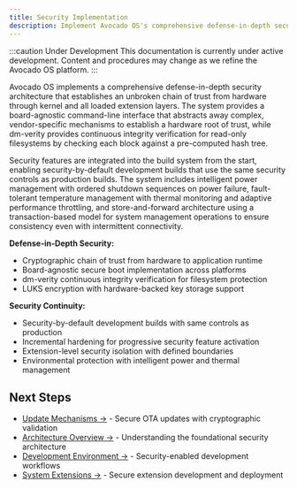 ```yaml
---
title: Security Implementation
description: Implement Avocado OS's comprehensive defense-in-depth security architecture from hardware root of trust to application-level protection
---
```


:::caution Under Development
This documentation is currently under active development. Content and procedures may change as we refine the Avocado OS platform.
:::

Avocado OS implements a comprehensive defense-in-depth security architecture that establishes an unbroken chain of trust from hardware through kernel and all loaded extension layers. The system provides a board-agnostic command-line interface that abstracts away complex, vendor-specific mechanisms to establish a hardware root of trust, while dm-verity provides continuous integrity verification for read-only filesystems by checking each block against a pre-computed hash tree.

Security features are integrated into the build system from the start, enabling security-by-default development builds that use the same security controls as production builds. The system includes intelligent power management with ordered shutdown sequences on power failure, fault-tolerant temperature management with thermal monitoring and adaptive performance throttling, and store-and-forward architecture using a transaction-based model for system management operations to ensure consistency even with intermittent connectivity.

**Defense-in-Depth Security:**
- Cryptographic chain of trust from hardware to application runtime
- Board-agnostic secure boot implementation across platforms
- dm-verity continuous integrity verification for filesystem protection
- LUKS encryption with hardware-backed key storage support

**Security Continuity:**
- Security-by-default development builds with same controls as production
- Incremental hardening for progressive security feature activation
- Extension-level security isolation with defined boundaries
- Environmental protection with intelligent power and thermal management

## Next Steps

- [Update Mechanisms →](./update-mechanisms) - Secure OTA updates with cryptographic validation
- [Architecture Overview →](./architecture-overview) - Understanding the foundational security architecture
- [Development Environment →](./development-environment) - Security-enabled development workflows
- [System Extensions →](./system-extensions) - Secure extension development and deployment
